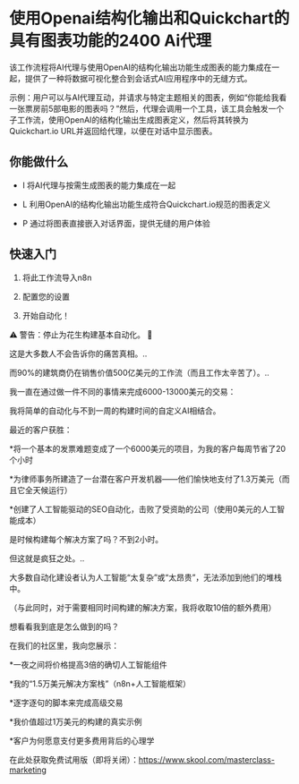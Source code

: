 # 使用Openai结构化输出和Quickchart的具有图表功能的2400 Ai代理

该工作流程将AI代理与使用OpenAI的结构化输出功能生成图表的能力集成在一起，提供了一种将数据可视化整合到会话式AI应用程序中的无缝方式。

示例：用户可以与AI代理互动，并请求与特定主题相关的图表，例如“你能给我看一张票房前5部电影的图表吗？”然后，代理会调用一个工具，该工具会触发一个子工作流，使用OpenAI的结构化输出生成图表定义，然后将其转换为Quickchart.io URL并返回给代理，以便在对话中显示图表。

## 你能做什么

- I 将AI代理与按需生成图表的能力集成在一起

- L 利用OpenAI的结构化输出功能生成符合Quickchart.io规范的图表定义

- P 通过将图表直接嵌入对话界面，提供无缝的用户体验

## 快速入门

1.  将此工作流导入n8n

2.  配置您的设置

3.  开始自动化！

⚠️ 警告：停止为花生构建基本自动化。 🚫

这是大多数人不会告诉你的痛苦真相。..

而90%的建筑商仍在销售价值500亿美元的工作流（而且工作太辛苦了）。..

我一直在通过做一件不同的事情来完成6000-13000美元的交易：

我将简单的自动化与不到一周的构建时间的自定义AI相结合。

最近的客户获胜：

*将一个基本的发票难题变成了一个6000美元的项目，为我的客户每周节省了20个小时

*为律师事务所建造了一台潜在客户开发机器——他们愉快地支付了1.3万美元（而且它全天候运行）

*创建了人工智能驱动的SEO自动化，击败了受资助的公司（使用0美元的人工智能成本）

是时候构建每个解决方案了吗？不到2小时。

但这就是疯狂之处。..

大多数自动化建设者认为人工智能“太复杂”或“太昂贵”，无法添加到他们的堆栈中。

（与此同时，对于需要相同时间构建的解决方案，我将收取10倍的额外费用）

想看看我到底是怎么做到的吗？

在我们的社区里，我向您展示：

*一夜之间将价格提高3倍的确切人工智能组件

*我的“1.5万美元解决方案栈”（n8n+人工智能框架）

*逐字逐句的脚本来完成高级交易

*我价值超过1万美元的构建的真实示例

*客户为何愿意支付更多费用背后的心理学

在此处获取免费试用版（即将关闭）：https://www.skool.com/masterclass-marketing

